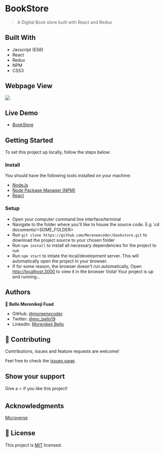 # BookStore

> A Digital Book store built with React and Redux

## Built With
* Javscript (ES6)
* React
* Redux
* NPM
* CSS3

## Webpage View
![](https://user-images.githubusercontent.com/38987207/141831581-c1781cee-9c57-418c-95a0-b048d50c9ffe.png)

## Live Demo
* [BookStore](https://keji-bookstore.herokuapp.com/)

## Getting Started
To set this project up locally, follow the steps below:

### Install
You should have the following tools installed on your machine:
* [NodeJs](https://nodejs.org/en/)
* [Node Package Manager (NPM)](https://www.npmjs.com/)
* [React](https://reactjs.org/)

### Setup
* Open your computer command line interface/terminal
* Navigate to the folder where you'll like to house the source code. E.g `cd documents/<SOME_FOLDER>
* Run `git clone https://github.com/Moreneecoder/bookstore.git` to download the project source to your chosen folder
* Run `npm install` to install all necessary dependencies for the project to run
* Run `npm start` to intiate the local/development server. This will automatically open the project in your browser.
* If for some reason, the browser doesn't run automatically, Open [http://localhost:3000](http://localhost:3000) to view it in the browser
Voila! Your project is up and running...

## Authors

👤 **Bello Morenikeji Fuad**

- GitHub: [@moreenecoder](https://github.com/Moreneecoder)
- Twitter: [@mo_bello19](https://twitter.com/mo_bello19)
- LinkedIn: [Morenikeji Bello](https://linkedin.com/in/morenikeji-bello)

## 🤝 Contributing

Contributions, issues and feature requests are welcome!

Feel free to check the [issues page](https://github.com/Moreneecoder/bookstore/issues).

## Show your support

Give a ⭐️ if you like this project!

## Acknowledgments

[Microverse](https://microverse.org)

## 📝 License

This project is [MIT](./LICENSE) licensed.

